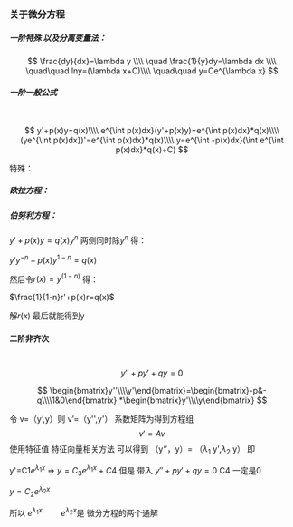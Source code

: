 ### 关于微分方程

##### 一阶特殊 以及分离变量法：

$$
\frac{dy}{dx}=\lambda y \\\\ 
\quad \frac{1}{y}dy=\lambda dx \\\\ \quad\quad lny=(\lambda x+C)\\\\ \quad\quad y=Ce^{\lambda x}
$$

##### 一阶一般公式

​	
$$
y'+p(x)y=q(x)\\\\
e^{\int p(x)dx}(y'+p(x)y)=e^{\int p(x)dx}*q(x)\\\\
(ye^{\int p(x)dx})'=e^{\int p(x)dx}*q(x)\\\\
y=e^{\int -p(x)dx}(\int e^{\int p(x)dx}*q(x)+C)
$$


特殊：



##### 欧拉方程：

##### 伯努利方程：

$y'+p(x)y=q(x)y^n$ 	两侧同时除$y^n$ 得：

$y'y^{-n}+p(x)y^{1-n}=q(x)$

然后令$r(x)=y^{(1-n)}$ 得：

$\frac{1}{1-n}r'+p(x)r=q(x)$

解$r(x)$ 最后就能得到y





#### 二阶非齐次

​	
$$
y''+py'+qy=0
$$

$$
\begin{bmatrix}y''\\\\y'\end{bmatrix}=\begin{bmatrix}-p&-q\\\\1&0\end{bmatrix} *\begin{bmatrix}y'\\\\y\end{bmatrix}
$$

令 v=（y‘,y）则 v’=（y'',y'） 系数矩阵为得到方程组 
$$
v'=Av
$$
使用特征值 特征向量相关方法 可以得到  （y‘’，y）= （$\lambda_1$ y',$\lambda_2$ y） 即

y'=C1$e^{\lambda_1x}$ => $y=C_3e^{\lambda_1 x}+C4$ 但是 带入 $y''+py'+qy=0$ C4 一定是0 

 $y=C_2e^{\lambda_2x}$

所以 $e^{\lambda_1x}\quad\quad​$ $e^{\lambda_2x}​$	是 微分方程的两个通解



